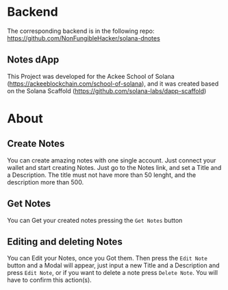 # Backend
The corresponding backend is in the following repo: https://github.com/NonFungibleHacker/solana-dnotes


## Notes dApp 
This Project was developed for the Ackee School of Solana (https://ackeeblockchain.com/school-of-solana), and it was created based on the Solana Scaffold (https://github.com/solana-labs/dapp-scaffold)

# About
## Create Notes
You can create amazing notes with one single account. Just connect your wallet and start creating Notes.
Just go to the Notes link, and set a Title and a Description. The title must not have more than 50 lenght, and the description more than 500.

## Get Notes
You can Get your created notes pressing the `Get Notes` button

## Editing and deleting Notes
You can Edit your Notes, once you Got them. Then press the `Edit Note` button and a Modal will appear, just input a new Title and a Description and press `Edit Note`, or if you want to delete a note press `Delete Note`. You will have to confirm this action(s).





